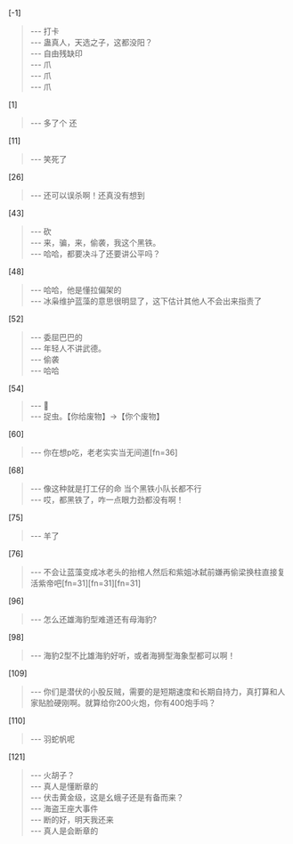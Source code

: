 
[-1] 
>--- 打卡<br>
>--- 蛊真人，天选之子，这都没阳？<br>
>--- 自由残缺印<br>
>--- 爪<br>
>--- 爪<br>
>--- 爪<br>

[1] 
>--- 多了个
还<br>

[11] 
>--- 笑死了<br>

[26] 
>--- 还可以误杀啊！还真没有想到<br>

[43] 
>--- 砍<br>
>--- 来，骗，来，偷袭，我这个黑铁。<br>
>--- 哈哈，都要决斗了还要讲公平吗？<br>

[48] 
>--- 哈哈，他是懂拉偏架的<br>
>--- 冰枭维护蓝藻的意思很明显了，这下估计其他人不会出来指责了<br>

[52] 
>--- 委屈巴巴的<br>
>--- 年轻人不讲武德。<br>
>--- 偷袭<br>
>--- 哈哈<br>

[54] 
>--- 🐔<br>
>--- 捉虫。【你给废物】→【你个废物】<br>

[60] 
>--- 你在想p吃，老老实实当无间道[fn=36]<br>

[68] 
>--- 像这种就是打工仔的命
当个黑铁小队长都不行<br>
>--- 哎，都黑铁了，咋一点眼力劲都没有啊！<br>

[75] 
>--- 羊了<br>

[76] 
>--- 不会让蓝藻变成冰老头的抬棺人然后和紫姐冰弑前嫌再偷梁换柱直接复活紫帝吧[fn=31][fn=31][fn=31]<br>

[96] 
>--- 怎么还雄海豹型难道还有母海豹?<br>

[98] 
>--- 海豹2型不比雄海豹好听，或者海狮型海象型都可以啊！<br>

[109] 
>--- 你们是潜伏的小股反贼，需要的是短期速度和长期自持力，真打算和人家贴脸硬刚啊。就算给你200火炮，你有400炮手吗？<br>

[110] 
>--- 羽蛇帆呢<br>

[121] 
>--- 火胡子？<br>
>--- 真人是懂断章的<br>
>--- 伏击黄金级，这是幺蛾子还是有备而来？<br>
>--- 海盗王座大事件<br>
>--- 断的好，明天我还来<br>
>--- 真人是会断章的<br>
